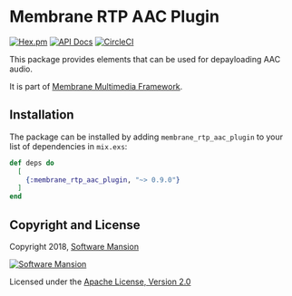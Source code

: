 # Membrane RTP AAC Plugin

[![Hex.pm](https://img.shields.io/hexpm/v/membrane_rtp_aac_plugin.svg)](https://hex.pm/packages/membrane_rtp_aac_plugin)
[![API Docs](https://img.shields.io/badge/api-docs-yellow.svg?style=flat)](https://hexdocs.pm/membrane_rtp_aac_plugin)
[![CircleCI](https://circleci.com/gh/membraneframework-labs/membrane_rtp_aac_plugin.svg?style=svg)](https://circleci.com/gh/membraneframework-labs/membrane_rtp_aac_plugin)

This package provides elements that can be used for depayloading AAC audio.

It is part of [Membrane Multimedia Framework](https://membrane.stream).

## Installation

The package can be installed by adding `membrane_rtp_aac_plugin` to your list of dependencies in `mix.exs`:

```elixir
def deps do
  [
    {:membrane_rtp_aac_plugin, "~> 0.9.0"}
  ]
end
```

## Copyright and License

Copyright 2018, [Software Mansion](https://swmansion.com/?utm_source=git&utm_medium=readme&utm_campaign=membrane_rtp_aac_plugin)

[![Software Mansion](https://logo.swmansion.com/logo?color=white&variant=desktop&width=200&tag=membrane-github)](https://swmansion.com/?utm_source=git&utm_medium=readme&utm_campaign=membrane_rtp_aac_plugin)

Licensed under the [Apache License, Version 2.0](LICENSE)
